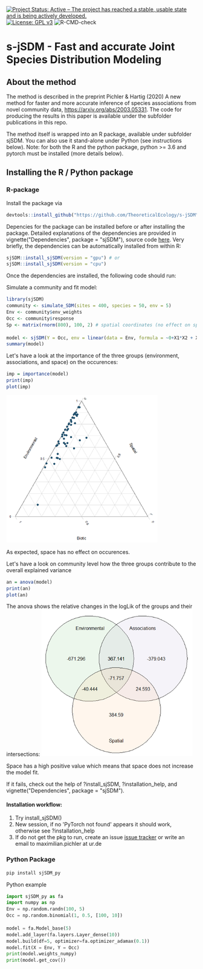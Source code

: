 [![Project Status: Active – The project has reached a stable, usable state and is being actively developed.](http://www.repostatus.org/badges/latest/active.svg)](http://www.repostatus.org/#active)
[![License: GPL v3](https://img.shields.io/badge/License-GPL%20v3-blue.svg)](https://www.gnu.org/licenses/gpl-3.0)
![R-CMD-check](https://github.com/TheoreticalEcology/s-jSDM/workflows/R-CMD-check/badge.svg?branch=master)


# s-jSDM - Fast and accurate Joint Species Distribution Modeling

## About the method

The method is described in the preprint Pichler & Hartig (2020) A new method for faster and more accurate inference of species associations from novel community data, https://arxiv.org/abs/2003.05331. The code for producing the results in this paper is available under the subfolder publications in this repo.

The method itself is wrapped into an R package, available under subfolder sjSDM. You can also use it stand-alone under Python (see instructions below). Note: for both the R and the python package, python >= 3.6 and pytorch must be installed (more details below).

## Installing the R / Python package

### R-package

Install the package via

```r
devtools::install_github("https://github.com/TheoreticalEcology/s-jSDM", subdir = "sjSDM")
```

Depencies for the package can be installed before or after installing the package. Detailed explanations of the dependencies are provided in vignette("Dependencies", package = "sjSDM"), source code [here](https://github.com/TheoreticalEcology/s-jSDM/blob/master/sjSDM/vignettes/Dependencies.Rmd). Very briefly,  the dependencies can be automatically installed from within R:

```r
sjSDM::install_sjSDM(version = "gpu") # or
sjSDM::install_sjSDM(version = "cpu")
```
Once the dependencies are installed, the following code should run:

Simulate a community and fit model:
```r
library(sjSDM)
community <- simulate_SDM(sites = 400, species = 50, env = 5)
Env <- community$env_weights
Occ <- community$response
Sp <- matrix(rnorm(800), 100, 2) # spatial coordinates (no effect on species occurences)

model <- sjSDM(Y = Occ, env = linear(data = Env, formula = ~0+X1*X2 + X3 + X4), spatial = linear(data = SP, formula = ~0+X1:X2), se = TRUE)
summary(model)

```
Let's have a look at the importance of the three groups (environment, associations, and space) on the occurences:
```r
imp = importance(model)
print(imp)
plot(imp)
```

<img src="images/importance.PNG" width="400">

As expected, space has no effect on occurences.

Let's have a look on community level how the three groups contribute to the overall explained variance 
```r
an = anova(model)
print(an)
plot(an)
```
The anova shows the relative changes in the logLik of the groups and their intersections:
<img src="images/anova.PNG" width="400">

Space has a high positive value which means that space does not increase the model fit.



If it fails, check out the help of ?install_sjSDM, ?installation_help, and vignette("Dependencies", package = "sjSDM"). 

#### Installation workflow:
1. Try install_sjSDM()
2. New session, if no 'PyTorch not found' appears it should work, otherwise see ?installation_help
3. If do not get the pkg to run, create an issue [issue tracker](https://github.com/TheoreticalEcology/s-jSDM/issues) or write an email to maximilian.pichler at ur.de


### Python Package
```bash
pip install sjSDM_py
```
Python example

```python
import sjSDM_py as fa
import numpy as np
Env = np.random.randn(100, 5)
Occ = np.random.binomial(1, 0.5, [100, 10])

model = fa.Model_base(5)
model.add_layer(fa.layers.Layer_dense(10))
model.build(df=5, optimizer=fa.optimizer_adamax(0.1))
model.fit(X = Env, Y = Occ)
print(model.weights_numpy)
print(model.get_cov())
```

